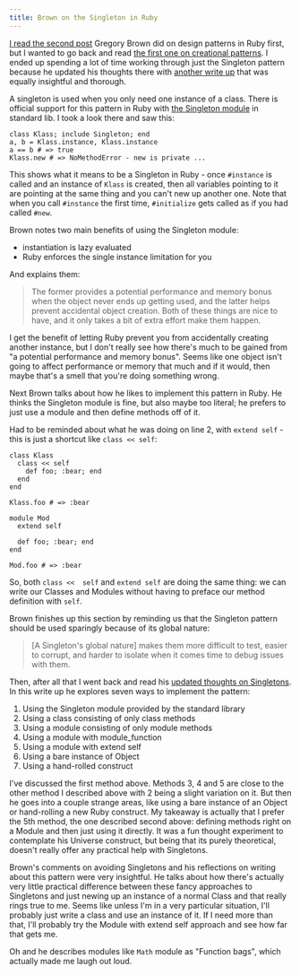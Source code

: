 ```yaml
---
title: Brown on the Singleton in Ruby
---
```


[I read the second post](http://jonallured.com/2012/01/20/brown-on-structural-design-patterns-in-ruby.html) Gregory Brown did on design patterns in Ruby first, but I wanted to go back and read [the first one on creational patterns](http://blog.rubybestpractices.com/posts/gregory/059-issue-25-creational-design-patterns.html). I ended up spending a lot of time working through just the Singleton pattern because he updated his thoughts there with [another write up](http://practicingruby.com/articles/shared/jleygxejeopq) that was equally insightful and thorough.

A singleton is used when you only need one instance of a class. There is official support for this pattern in Ruby with [the Singleton module](http://ruby-doc.org/stdlib-1.9.3/libdoc/singleton/rdoc/Singleton.html) in standard lib. I took a look there and saw this:

	class Klass; include Singleton; end
	a, b = Klass.instance, Klass.instance
	a == b # => true
	Klass.new # => NoMethodError - new is private ...

This shows what it means to be a Singleton in Ruby - once `#instance` is called and an instance of `Klass` is created, then all variables pointing to it are pointing at the same thing and you can't new up another one. Note that when you call `#instance` the first time, `#initialize` gets called as if you had called `#new`.

Brown notes two main benefits of using the Singleton module:

* instantiation is lazy evaluated
* Ruby enforces the single instance limitation for you

And explains them:

> The former provides a potential performance and memory bonus when the object never ends up getting used, and the latter helps prevent accidental object creation. Both of these things are nice to have, and it only takes a bit of extra effort make them happen.

I get the benefit of letting Ruby prevent you from accidentally creating another instance, but I don't really see how there's much to be gained from "a potential performance and memory bonus". Seems like one object isn't going to affect performance or memory that much and if it would, then maybe that's a smell that you're doing something wrong.

Next Brown talks about how he likes to implement this pattern in Ruby. He thinks the Singleton module is fine, but also maybe too literal; he prefers to just use a module and then define methods off of it.

Had to be reminded about what he was doing on line 2, with `extend self` - this is just a shortcut like `class << self`:

	class Klass
	  class << self
	    def foo; :bear; end
	  end
	end
	
	Klass.foo # => :bear
	
	module Mod
	  extend self
	
	  def foo; :bear; end
	end
	
	Mod.foo # => :bear

So, both `class <<  self` and `extend self` are doing the same thing: we can write our Classes and Modules without having to preface our method definition with `self`.

Brown finishes up this section by reminding us that the Singleton pattern should be used sparingly because of its global nature:

> \[A Singleton's global nature\] makes them more difficult to test, easier to corrupt, and harder to isolate when it comes time to debug issues with them.

Then, after all that I went back and read his [updated thoughts on Singletons](http://practicingruby.com/articles/shared/jleygxejeopq). In this write up he explores seven ways to implement the pattern:

1. Using the Singleton module provided by the standard library
2. Using a class consisting of only class methods
3. Using a module consisting of only module methods
4. Using a module with module_function
5. Using a module with extend self
6. Using a bare instance of Object
7. Using a hand-rolled construct

I've discussed the first method above. Methods 3, 4 and 5 are close to the other method I described above with 2 being a slight variation on it. But then he goes into a couple strange areas, like using a bare instance of an Object or hand-rolling a new Ruby construct. My takeaway is actually that I prefer the 5th method, the one described second above: defining methods right on a Module and then just using it directly. It was a fun thought experiment to contemplate his Universe construct, but being that its purely theoretical, doesn't really offer any practical help with Singletons.

Brown's comments on avoiding Singletons and his reflections on writing about this pattern were very insightful. He talks about how there's actually very little practical difference between these fancy approaches to Singletons and just newing up an instance of a normal Class and that really rings true to me. Seems like unless I'm in a very particular situation, I'll probably just write a class and use an instance of it. If I need more than that, I'll probably try the Module with extend self approach and see how far that gets me.

Oh and he describes modules like `Math` module as "Function bags", which actually made me laugh out loud.

